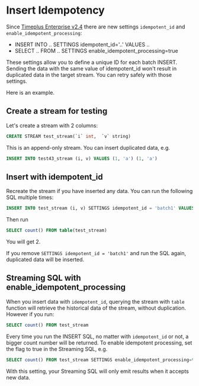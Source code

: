# Insert Idempotency

Since [Timeplus Enterprise v2.4](/enterprise-v2.4) there are new settings `idempotent_id` and `enable_idempotent_processing`:
* INSERT INTO .. SETTINGS idempotent_id='..' VALUES ..
* SELECT .. FROM .. SETTINGS enable_idempotent_processing=true

These settings allow you to define a unique ID for each batch INSERT. Sending the data with the same value of idempotent_id won't result in duplicated data in the target stream. You can retry safely with those settings.

Here is an example.

## Create a stream for testing

Let's create a stream with 2 columns:
```sql
CREATE STREAM test_stream(`i` int,  `v` string)
```

This is an append-only stream. You can insert duplicated data, e.g.
```sql
INSERT INTO test43_stream (i, v) VALUES (1, 'a') (1, 'a')
```

## Insert with idempotent_id
Recreate the stream if you have inserted any data. You can run the following SQL multiple times:
```sql
INSERT INTO test_stream (i, v) SETTINGS idempotent_id = 'batch1' VALUES (1, 'a') (2, 'b');
```
Then run
```sql
SELECT count() FROM table(test_stream)
```
You will get 2.

If you remove `SETTINGS idempotent_id = 'batch1'` and run the SQL again, duplicated data will be inserted.

## Streaming SQL with enable_idempotent_processing
When you insert data with `idempotent_id`, querying the stream with `table` function will retrieve the historical data of the stream, without duplication. However if you run:
```sql
SELECT count() FROM test_stream
```
Every time you run the INSERT SQL, no matter with `idempotent_id` or not, a bigger count number will be returned. To enable idempotent processing, set the flag to true in the Streaming SQL, e.g.
```sql
SELECT count() FROM test_stream SETTINGS enable_idempotent_processing=true;
```
With this setting, your Streaming SQL will only emit results when it accepts new data.

